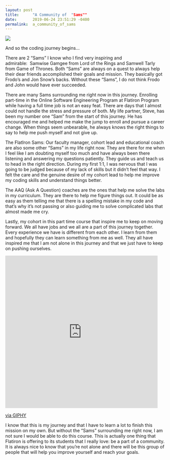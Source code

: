 ```yaml
---
layout: post
title:      "A Community of  "Sams""
date:       2019-06-24 23:51:29 -0400
permalink:  a_community_of_sams
---
```



![](https://pbs.twimg.com/media/CevCOZlXIAATbHY.jpg)


And so the coding journey begins…
&#x2028;

There are 2 “Sams” I know who I find very inspiring and admirable:  Samwise Gamgee from Lord of the Rings and Samwell Tarly from Game of Thrones. Both “Sams” are always on a quest to always help their dear friends accomplished their goals and mission. They basically got Frodo’s and Jon Snow’s backs. Without these “Sams”, I do not think Frodo and John would have ever succeeded.

There are many Sams surrounding me right now in this journey. Enrolling part-time in the Online Software Engineering Program at Flatiron Program while having a full time job is not an easy feat. There are days that I almost could not handle the stress and pressure of both. My life partner, Steve, has been my number one “Sam” from the start of this journey. He has encouraged me and helped me make the jump to enroll and pursue a career change. When things seem unbearable, he always knows the right things to say to help me push myself and not give up. 

The FlatIron Sams:
Our faculty manager, cohort lead and educational coach are also some other “Sams” in my life right now. They are there for me when I feel like I am doubting myself too much and have always been there listening and answering my questions patiently. They guide us and teach us to head in the right direction. During my first 1:1, I was nervous that I was going to be judged because of my lack of skills but it didn’t feel that way. I felt the care and the genuine desire of my cohort lead to help me improve my coding skills and understand things better. 

The AAQ (Ask A Question) coaches are the ones that help me solve the labs in my curriculum. They are there to help me figure things out. It could be as easy as them telling me that there is a spelling mistake in my code and that’s why it’s not passing or also guiding me to solve complicated labs that almost made me cry.

Lastly, my cohort in this part time course that inspire me to keep on moving forward. We all have jobs and we all are a part of this journey together. Every experience we have is different from each other. I learn from them and hopefully they can learn something from me as well. They all have inspired me that I am not alone in this journey and that we just have to keep on pushing ourselves. 

<iframe src="https://giphy.com/embed/oHWpS7nM76lG0" width="480" height="480" frameBorder="0" class="giphy-embed" allowFullScreen></iframe><p><a href="https://giphy.com/gifs/the-lord-of-rings-fellowship-ring-return-king-oHWpS7nM76lG0">via GIPHY</a></p>

I know that this is my journey and that I have to learn a lot to finish this mission on my own. But without the “Sams” surrounding me right now, I am not sure I would be able to do this course. This is actually one thing that Flatiron is offering to its students that I really love: be a part of a community. It is always nice to know that you’re not alone and there will be this group of people that will help you improve yourself and reach your goals.

